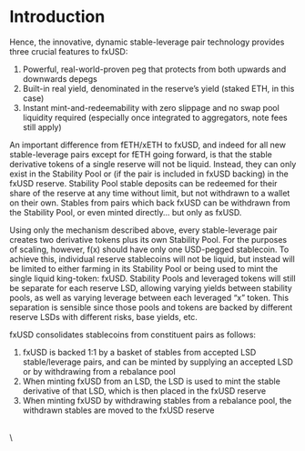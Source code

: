 # Introduction

Hence, the innovative, dynamic stable-leverage pair technology provides three crucial features to fxUSD:

1. Powerful, real-world-proven peg that protects from both upwards and downwards depegs
2. Built-in real yield, denominated in the reserve’s yield (staked ETH, in this case)
3. Instant mint-and-redeemability with zero slippage and no swap pool liquidity required (especially once integrated to aggregators, note fees still apply)

An important difference from fETH/xETH to fxUSD, and indeed for all new stable-leverage pairs except for fETH going forward, is that the stable derivative tokens of a single reserve will not be liquid. Instead, they can only exist in the Stability Pool or (if the pair is included in fxUSD backing) in the fxUSD reserve. Stability Pool stable deposits can be redeemed for their share of the reserve at any time without limit, but not withdrawn to a wallet on their own. Stables from pairs which back fxUSD can be withdrawn from the Stability Pool, or even minted directly… but only as fxUSD.

Using only the mechanism described above, every stable-leverage pair creates two derivative tokens plus its own Stability Pool. For the purposes of scaling, however, f(x) should have only one USD-pegged stablecoin. To achieve this, individual reserve stablecoins will not be liquid, but instead will be limited to either farming in its Stability Pool or being used to mint the single liquid king-token: fxUSD. Stability Pools and leveraged tokens will still be separate for each reserve LSD, allowing varying yields between stability pools, as well as varying leverage between each leveraged “x” token. This separation is sensible since those pools and tokens are backed by different reserve LSDs with different risks, base yields, etc.

fxUSD consolidates stablecoins from constituent pairs as follows:

1. fxUSD is backed 1:1 by a basket of stables from accepted LSD stable/leverage pairs, and can be minted by supplying an accepted LSD or by withdrawing from a rebalance pool
2. When minting fxUSD from an LSD, the LSD is used to mint the stable derivative of that LSD, which is then placed in the fxUSD reserve
3. When minting fxUSD by withdrawing stables from a rebalance pool, the withdrawn stables are moved to the fxUSD reserve

\
\
